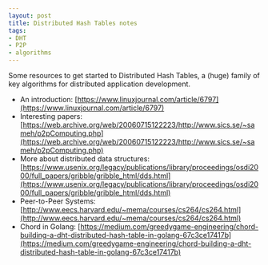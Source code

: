 ```yaml
---
layout: post
title: Distributed Hash Tables notes
tags:
- DHT
- P2P
- algorithms
---
```


Some resources to get started to Distributed Hash Tables, a (huge) family of key algorithms for distributed application development.

* An introduction: [https://www.linuxjournal.com/article/6797](https://www.linuxjournal.com/article/6797)
* Interesting papers: [https://web.archive.org/web/20060715122223/http://www.sics.se/~sameh/p2pComputing.php](https://web.archive.org/web/20060715122223/http://www.sics.se/~sameh/p2pComputing.php)
* More about distributed data structures: [https://www.usenix.org/legacy/publications/library/proceedings/osdi2000/full_papers/gribble/gribble_html/dds.html](https://www.usenix.org/legacy/publications/library/proceedings/osdi2000/full_papers/gribble/gribble_html/dds.html)
* Peer-to-Peer Systems: [http://www.eecs.harvard.edu/~mema/courses/cs264/cs264.html](http://www.eecs.harvard.edu/~mema/courses/cs264/cs264.html)
* Chord in Golang: [https://medium.com/greedygame-engineering/chord-building-a-dht-distributed-hash-table-in-golang-67c3ce17417b](https://medium.com/greedygame-engineering/chord-building-a-dht-distributed-hash-table-in-golang-67c3ce17417b)
